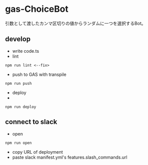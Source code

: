 # gas-ChoiceBot

引数として渡したカンマ区切りの値からランダムに一つを選択するBot。

## develop

- write code.ts
- lint

```shell
npm run lint <--fix>
```

- push to GAS with transpile

```shell
npm run push
```

- deploy
- 
```shell
npm run deploy
```

## connect to slack

- open

```shell
npm run open
```

- copy URL of deployment
- paste slack manifest.yml's features.slash_commands.url

